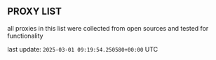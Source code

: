 ## PROXY LIST

all proxies in this list were collected from open sources and tested for functionality

last update: `2025-03-01 09:19:54.250580+00:00` UTC